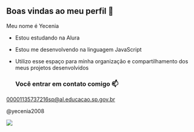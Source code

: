 ## Boas vindas ao meu perfil 💙

Meu nome é Yecenia 

- Estou estudando na Alura
- Estou me desenvolvendo na linguagem JavaScript
- Utilizo esse espaço para minha organização e compartilhamento dos meus projetos desenvolvidos

  ### Você entrar em contato comigo 📫

00001135737216sp@al.educacao.sp.gov.br

@yecenia2008


![](https://github.com/yecenia2008/yecenia2008/assets/173257297/aecab724-809d-4773-a508-897f3206c072)
